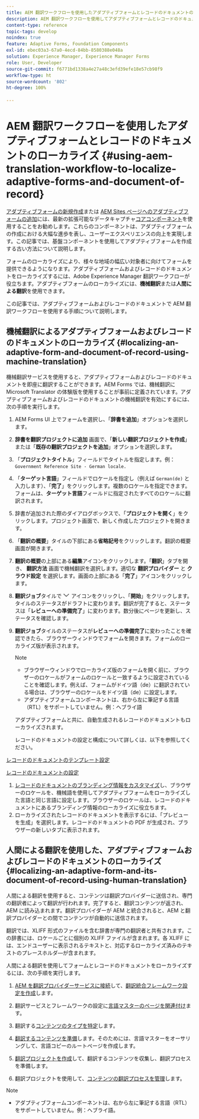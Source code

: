 ```yaml
---
title: AEM 翻訳ワークフローを使用したアダプティブフォームとレコードのドキュメントのローカライズ
description: AEM 翻訳ワークフローを使用してアダプティブフォームとレコードのドキュメントをローカライズする方法について説明します。
content-type: reference
topic-tags: develop
noindex: true
feature: Adaptive Forms, Foundation Components
exl-id: ebec03a3-67a0-4ecd-84bb-8580388e048a
solution: Experience Manager, Experience Manager Forms
role: User, Developer
source-git-commit: f6771bd1338a4e27a48c3efd39efe18e57cb98f9
workflow-type: ht
source-wordcount: '802'
ht-degree: 100%

---
```


# AEM 翻訳ワークフローを使用したアダプティブフォームとレコードのドキュメントのローカライズ {#using-aem-translation-workflow-to-localize-adaptive-forms-and-document-of-record}

<span class="preview">[アダプティブフォームの新規作成](/help/forms/using/create-an-adaptive-form-core-components.md)または [AEM Sites ページへのアダプティブフォームの追加](/help/forms/using/create-or-add-an-adaptive-form-to-aem-sites-page.md)には、最新の拡張可能なデータキャプチャ[コアコンポーネント](https://experienceleague.adobe.com/docs/experience-manager-core-components/using/adaptive-forms/introduction.html?lang=ja)を使用することをお勧めします。これらのコンポーネントは、アダプティブフォームの作成における大幅な進歩を表し、ユーザーエクスペリエンスの向上を実現します。この記事では、基盤コンポーネントを使用してアダプティブフォームを作成する古い方法について説明します。</span>

フォームのローカライズにより、様々な地域の幅広い対象者に向けてフォームを提供できるようになります。アダプティブフォームおよびレコードのドキュメントをローカライズするには、Adobe Experience Manager 翻訳ワークフローが役立ちます。アダプティブフォームのローカライズには、**機械翻訳**&#x200B;または&#x200B;**人間による翻訳**&#x200B;を使用できます。

この記事では、アダプティブフォームおよびレコードのドキュメントで AEM 翻訳ワークフローを使用する手順について説明します。

## 機械翻訳によるアダプティブフォームおよびレコードのドキュメントのローカライズ {#localizing-an-adaptive-form-and-document-of-record-using-machine-translation}

機械翻訳サービスを使用すると、アダプティブフォームおよびレコードのドキュメントを即座に翻訳することができます。AEM Forms では、機械翻訳に Microsoft Translator の体験版を使用することが事前に定義されています。アダプティブフォームおよびレコードのドキュメントの機械翻訳を有効にするには、次の手順を実行します。

1. AEM Forms UI 上でフォームを選択し、「**辞書を追加**」オプションを選択します。
1. **辞書を翻訳プロジェクトに追加** 画面で、「**新しい翻訳プロジェクトを作成**」または「**既存の翻訳プロジェクトを追加**」オプションを選択します。
1. 「**プロジェクトタイトル**」フィールドでタイトルを指定します。例：`Government Reference Site - German locale.`
1. 「**ターゲット言語**」フィールドでロケールを指定し（例えば `German(de)` と入力します）、「**完了**」をクリックします。複数のロケールを指定できます。フォームは、**ターゲット言語**&#x200B;フィールドに指定されたすべてのロケールに翻訳されます。
1. 辞書が追加された際のダイアログボックスで、「**プロジェクトを開く**」をクリックします。プロジェクト画面で、新しく作成したプロジェクトを開きます。
1. 「**翻訳の概要**」タイルの下部にある&#x200B;**省略記号**&#x200B;をクリックします。翻訳の概要画面が開きます。
1. **翻訳の概要**&#x200B;の上部にある&#x200B;**編集**&#x200B;アイコンをクリックします。「**翻訳**」タブを開き、 **翻訳方法** 画面で機械翻訳を選択します。適切な **翻訳プロバイダー** と **クラウド設定** を選択します。画面の上部にある「**完了**」アイコンをクリックします。
1. **翻訳ジョブ**&#x200B;タイルで ![aem62forms_downarrow](assets/aem62forms_downarrow.png) アイコンをクリックし、「**開始**」をクリックします。タイルのステータスがドラフトに変わります。翻訳が完了すると、ステータスは「**レビューへの準備完了**」に変わります。数分後にページを更新し、ステータスを確認します。
1. **翻訳ジョブ**&#x200B;タイルのステータスが&#x200B;**レビューへの準備完了**&#x200B;に変わったことを確認できたら、ブラウザーウィンドウでフォームを開きます。フォームのローカライズ版が表示されます。

   >[!NOTE]
   >
   >* ブラウザーウィンドウでローカライズ版のフォームを開く前に、ブラウザーのロケールがフォームのロケールと一致するように設定されていることを確認します。例えば、フォームがドイツ語（de）に翻訳されている場合は、ブラウザーのロケールをドイツ語（de）に設定します。
   >* アダプティブフォームコンポーネントは、右から左に筆記する言語（RTL）をサポートしていません。例：ヘブライ語

   アダプティブフォームと共に、自動生成されるレコードのドキュメントもローカライズされます。

   レコードのドキュメントの設定と構成について詳しくは、以下を参照してください。

[レコードのドキュメントのテンプレート設定](/help/forms/using/generate-document-of-record-for-non-xfa-based-adaptive-forms.md#p-document-of-record-template-configuration-p)

[レコードのドキュメントの設定](/help/forms/using/generate-document-of-record-for-non-xfa-based-adaptive-forms.md#p-document-of-record-settings-p)

1. [レコードのドキュメントのブランディング情報をカスタマイズ](/help/forms/using/generate-document-of-record-for-non-xfa-based-adaptive-forms.md)し、ブラウザーのロケールを、機械語を使用してアダプティブフォームをローカライズした言語と同じ言語に設定します。ブラウザーのロケールは、レコードのドキュメントにあるブランディング情報のローカライズに役立ちます。
1. ローカライズされたレコードのドキュメントを表示するには、「プレビューを生成」を選択します。レコードのドキュメントの PDF が生成され、ブラウザーの新しいタブに表示されます。

## 人間による翻訳を使用した、アダプティブフォームおよびレコードのドキュメントのローカライズ {#localizing-an-adaptive-form-and-its-document-of-record-using-human-translation}

人間による翻訳を使用すると、コンテンツは翻訳プロバイダーに送信され、専門の翻訳者によって翻訳が行われます。完了すると、翻訳コンテンツが返され、AEM に読み込まれます。翻訳プロバイダーが AEM と統合されると、AEM と翻訳プロバイダーとの間でコンテンツが自動的に送信されます。

翻訳では、XLIFF 形式のファイルを含む辞書が専門の翻訳者と共有されます。この辞書には、ロケールごとに個別の XLIFF ファイルが含まれます。各 XLIFF には、エンドユーザーに表示されるテキストと、対応するローカライズ済みのテキストのプレースホルダ―が含まれます。

人間による翻訳を使用してフォームとレコードのドキュメントをローカライズするには、次の手順を実行します。

1. [AEM を翻訳プロバイダーサービスに接続](/help/sites-administering/tc-tic.md)して、[翻訳統合フレームワーク設定を作成](/help/sites-administering/tc-tic.md)します。

1. 翻訳サービスとフレームワークの設定に[言語マスターのページを関連付け](/help/sites-administering/tc-tic.md)ます。

1. 翻訳する[コンテンツのタイプを特定](/help/sites-administering/tc-rules.md)します。

1. [翻訳するコンテンツを準備](/help/sites-administering/tc-prep.md)します。そのためには、言語マスターをオーサリングして、言語コピーのルートページを作成します。

1. [翻訳プロジェクトを作成](/help/sites-administering/tc-manage.md)して、翻訳するコンテンツを収集し、翻訳プロセスを準備します。

1. 翻訳プロジェクトを使用して、[コンテンツの翻訳プロセスを管理](/help/sites-administering/tc-manage.md)します。

>[!NOTE]
>
>* アダプティブフォームコンポーネントは、右から左に筆記する言語（RTL）をサポートしていません。例：ヘブライ語。
>

